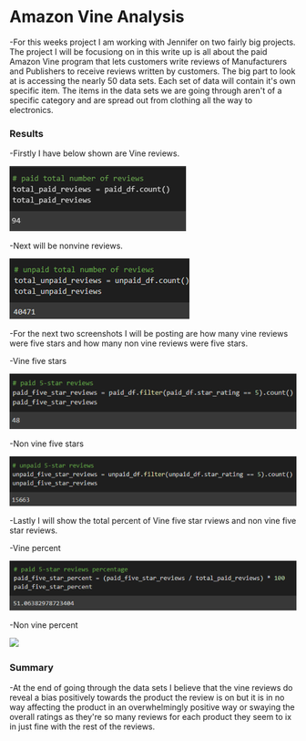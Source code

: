 # Amazon Vine Analysis

  -For this weeks project I am working with Jennifer on two fairly big projects. The project I will be focusiong on in this write up is all about the paid Amazon Vine program that lets customers write reviews of Manufacturers and Publishers to receive reviews written by customers. The big part to look at is accessing the nearly 50 data sets. Each set of data will contain it's own specific item. The items in the data sets we are going through aren't of a specific category and are spread out from clothing all the way to electronics. 
  
### Results

  -Firstly I have below shown are Vine reviews. 
  
  ![](PaidVineReview.png)
  
  -Next will be nonvine reviews. 
  
  ![](UnPaidRreviews.png)
  
  -For the next two screenshots I will be posting are how many vine reviews were five stars and how many non vine reviews were five stars.
  
   -Vine five stars
    
   ![](Paid5star.png)
    
   -Non vine five stars
    
   ![](Unpaid5star.png)
    
  -Lastly I will show the total percent of Vine five star rviews and non vine five star reviews. 
  
   -Vine percent
    
   ![](Paid5starPercent.png)
    
   -Non vine percent
    
   ![](Unpaid5starPercent.png)
  

 
### Summary
 
  -At the end of going through the data sets I believe that the vine reviews do reveal a bias positively towards the product the review is on but it is in no way affecting the product in an overwhelmingly positive way or swaying the overall ratings as they're so many reviews for each product they seem to ix in just fine with the rest of the reviews.
  
  
